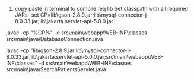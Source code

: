 1. copy paste in terminal to compile req lib
Set classpath with all required JARs-
set CP=lib\gson-2.8.9.jar;lib\mysql-connector-j-8.0.33.jar;lib\jakarta.servlet-api-5.0.0.jar

javac -cp "%CP%" -d src\main\webapp\WEB-INF\classes src\main\java\DatabaseConnection.java

javac -cp "lib\gson-2.8.9.jar;lib\mysql-connector-j-8.0.33.jar;lib\jakarta.servlet-api-5.0.0.jar;src\main\webapp\WEB-INF\classes" -d src\main\webapp\WEB-INF\classes src\main\java\SearchPatientsServlet.java


